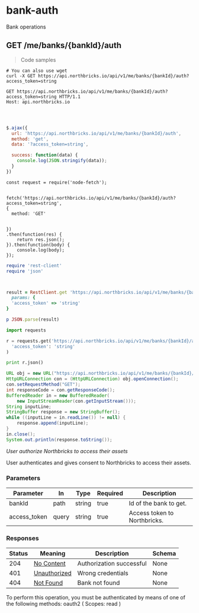 # bank-auth

Bank operations

## GET /me/banks/{bankId}/auth

> Code samples

```shell
# You can also use wget
curl -X GET https://api.northbricks.io/api/v1/me/banks/{bankId}/auth?access_token=string

```

```http
GET https://api.northbricks.io/api/v1/me/banks/{bankId}/auth?access_token=string HTTP/1.1
Host: api.northbricks.io



```

```javascript

$.ajax({
  url: 'https://api.northbricks.io/api/v1/me/banks/{bankId}/auth',
  method: 'get',
  data: '?access_token=string',

  success: function(data) {
    console.log(JSON.stringify(data));
  }
})
```

```javascript--nodejs
const request = require('node-fetch');


fetch('https://api.northbricks.io/api/v1/me/banks/{bankId}/auth?access_token=string',
{
  method: 'GET'


})
.then(function(res) {
    return res.json();
}).then(function(body) {
    console.log(body);
});
```

```ruby
require 'rest-client'
require 'json'



result = RestClient.get 'https://api.northbricks.io/api/v1/me/banks/{bankId}/auth',
  params: {
  'access_token' => 'string'
}

p JSON.parse(result)
```

```python
import requests

r = requests.get('https://api.northbricks.io/api/v1/me/banks/{bankId}/auth', params={
  'access_token': 'string'
)

print r.json()
```

```java
URL obj = new URL("https://api.northbricks.io/api/v1/me/banks/{bankId}/auth?access_token=string");
HttpURLConnection con = (HttpURLConnection) obj.openConnection();
con.setRequestMethod("GET");
int responseCode = con.getResponseCode();
BufferedReader in = new BufferedReader(
    new InputStreamReader(con.getInputStream()));
String inputLine;
StringBuffer response = new StringBuffer();
while ((inputLine = in.readLine()) != null) {
    response.append(inputLine);
}
in.close();
System.out.println(response.toString());
```

*User authorize Northbricks to access their assets*

User authenticates and gives consent to Northbricks to access their assets.

### Parameters

Parameter|In|Type|Required|Description
---|---|---|---|---|
bankId|path|string|true|Id of the bank to get.
access_token|query|string|true|Access token to Northbricks.



### Responses

Status|Meaning|Description|Schema
---|---|---|---|
204|[No Content](https://tools.ietf.org/html/rfc7231#section-6.3.5)|Authorization successful|None
401|[Unauthorized](https://tools.ietf.org/html/rfc7235#section-3.1)|Wrong credentials|None
404|[Not Found](https://tools.ietf.org/html/rfc7231#section-6.5.4)|Bank not found|None

<aside class="warning">
To perform this operation, you must be authenticated by means of one of the following methods:
oauth2 ( Scopes: read )
</aside>





